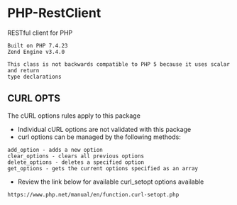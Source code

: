 # PHP-RestClient
RESTful client for PHP

```
Built on PHP 7.4.23
Zend Engine v3.4.0

This class is not backwards compatible to PHP 5 because it uses scalar and return
type declarations
```


## CURL OPTS
The cURL options rules apply to this package
* Individual cURL options are not validated with this package
* curl options can be managed by the following methods:
```
add_option - adds a new option
clear_options - clears all previous options
delete_options - deletes a specified option
get_options - gets the current options specified as an array
```
* Review the link below for available curl_setopt options available
```
https://www.php.net/manual/en/function.curl-setopt.php
```
